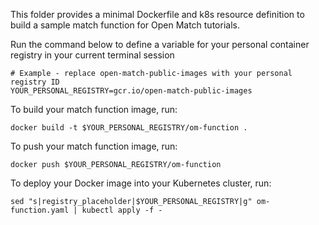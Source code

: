 This folder provides a minimal Dockerfile and k8s resource definition to build a sample match function for Open Match tutorials.

Run the command below to define a variable for your personal container registry in your current terminal session
```
# Example - replace open-match-public-images with your personal registry ID
YOUR_PERSONAL_REGISTRY=gcr.io/open-match-public-images
```

To build your match function image, run:
```
docker build -t $YOUR_PERSONAL_REGISTRY/om-function .
```

To push your match function image, run:
```
docker push $YOUR_PERSONAL_REGISTRY/om-function
```

To deploy your Docker image into your Kubernetes cluster, run:
```
sed "s|registry_placeholder|$YOUR_PERSONAL_REGISTRY|g" om-function.yaml | kubectl apply -f -
```
